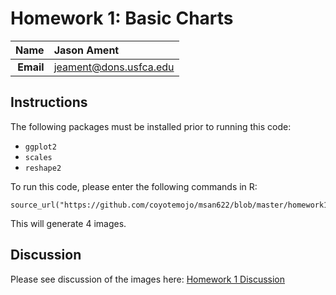 Homework 1: Basic Charts
==============================

| **Name**  | Jason Ament  |
|----------:|:-------------|
| **Email** | jeament@dons.usfca.edu |

## Instructions ##

The following packages must be installed prior to running this code:

- `ggplot2`
- `scales`
- `reshape2`

To run this code, please enter the following commands in R:

```
source_url("https://github.com/coyotemojo/msan622/blob/master/homework1/hw1.R")
```

This will generate 4 images.  

## Discussion ##

Please see discussion of the images here: [Homework 1 Discussion](https://github.com/coyotemojo/msan622/blob/master/homework1/Homework%201.md)
